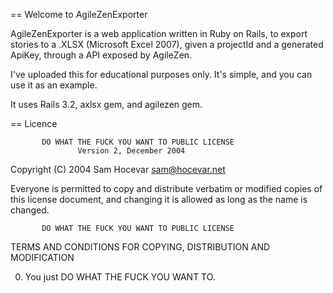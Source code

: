 == Welcome to AgileZenExporter

AgileZenExporter is a web application written in Ruby on Rails, to export stories to a .XLSX (Microsoft Excel 2007), given a projectId and a generated ApiKey, through a API exposed by AgileZen.

I've uploaded this for educational purposes only.  It's simple, and you can use it as an example.

It uses Rails 3.2, axlsx gem, and agilezen gem.

== Licence

           DO WHAT THE FUCK YOU WANT TO PUBLIC LICENSE
                   Version 2, December 2004

Copyright (C) 2004 Sam Hocevar <sam@hocevar.net>

Everyone is permitted to copy and distribute verbatim or modified
copies of this license document, and changing it is allowed as long
as the name is changed.

           DO WHAT THE FUCK YOU WANT TO PUBLIC LICENSE
  TERMS AND CONDITIONS FOR COPYING, DISTRIBUTION AND MODIFICATION

 0. You just DO WHAT THE FUCK YOU WANT TO.
